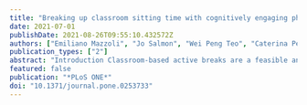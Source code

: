 ```yaml
---
title: "Breaking up classroom sitting time with cognitively engaging physical activity: Behavioural and brain responses"
date: 2021-07-01
publishDate: 2021-08-26T09:55:10.432572Z
authors: ["Emiliano Mazzoli", "Jo Salmon", "Wei Peng Teo", "Caterina Pesce", "Jason He", "Tal Dotan Ben-Soussan", "Lisa Michele Barnett"]
publication_types: ["2"]
abstract: "Introduction Classroom-based active breaks are a feasible and effective way to reduce and break up sitting time, and to potentially benefit physical health in school children. However, the effect of active breaks on children's cognitive functions and brain activity remains unclear. Objective We investigated the impact of an active break intervention on typically developing children's cognitive functions and brain activity, sitting/standing/stepping, on-task behaviour, and enjoyment. Methods Up to 141 children, aged between 6 and 8 years (46% girls), were included, although about half of them completed two of the assessments (n = 77, working memory; n = 67, dorsolateral prefrontal cortex haemodynamic response). Classrooms from two consenting schools were randomly allocated to a six-week simple or cognitively engaging active break intervention. Classrooms from another school acted as a control group. The main analyses used linear mixed models, clustered at the class level and adjusted for sex and age, to investigate the effects of the interventions on response inhibition, lapses of attention, working memory, event-related brain haemodynamic response (dorsolateral prefrontal cortex). The mediating effects of sitting/standing/stepping on cognition/brain activity were also explored. To test intervention fidelity, we investigated differences by group on the change values in children's sitting, standing, and moving patterns during class/school time using linear mixed models. Generalized linear mixed models clustered at the individual level were used to examine ontask behaviour data. For the intervention groups only, we also assessed children's perceived enjoyment, physical exertion and mental exertion related to the active breaks and compared the results using independent t-tests. Results There was a significantly greater positive change in the proportion of deoxygenated haemoglobin in the left dorsolateral prefrontal cortex of children assigned to cognitively engaging active breaks compared to the control group (B = 1.53 × 10-07, 95% CI [0.17 × 10-07, 2.90 × 10-07]), which under the same cognitive performance is suggestive of improved neural efficiency. Mixed models showed no significant effects on response inhibition, lapses of attention, working memory. The mediation analysis revealed that the active breaks positively affected response inhibition via a change in sitting and standing time. The sitting, standing, and moving patterns and on-task behaviour were positively affected by the active breaks at end of trial, but not at mid-trial. Children in both intervention groups showed similarly high levels of enjoyment of active breaks. Conclusion Cognitively engaging active breaks may improve brain efficiency in the dorsolateral prefrontal cortex, the neural substrate of executive functions, as well as response inhibition, via effects partially mediated by the change in sitting/stepping time. Active breaks can effectively reduce sitting and increase standing/stepping and improve on-task behaviour, but the regular implementation of these activities might require time for teachers to become familiar with. Further research is needed to confirm what type of active break best facilitates cognition."
featured: false
publication: "*PLoS ONE*"
doi: "10.1371/journal.pone.0253733"
---
```


